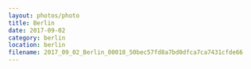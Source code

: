 ```yaml
---
layout: photos/photo
title: Berlin
date: 2017-09-02
category: berlin
location: berlin
filename: 2017_09_02_Berlin_00018_50bec57fd8a7bd0dfca7ca7431cfde66
---
```

